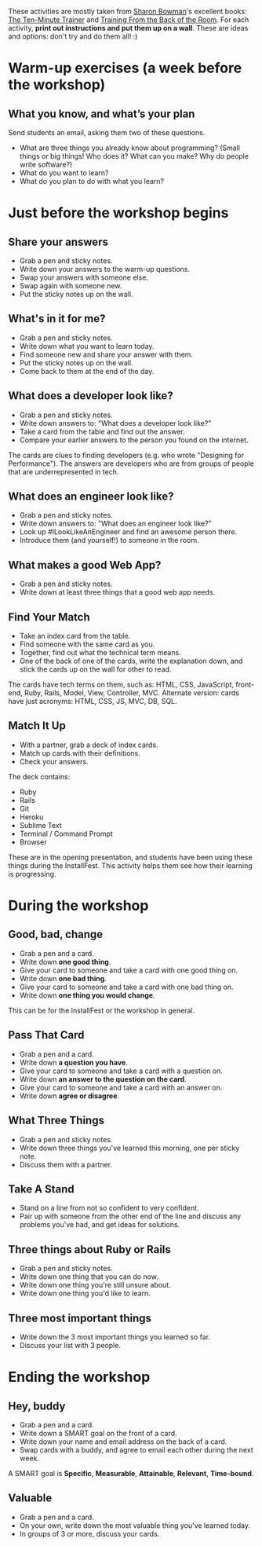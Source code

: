 These activities are mostly taken from [Sharon Bowman](http://bowperson.com/)'s excellent books: [The Ten-Minute Trainer](http://www.amazon.com/Ten-Minute-Trainer-Teach-Quick-Stick/dp/0787974420/) and [Training From the Back of the Room](http://www.amazon.com/Training-Back-Room-Aside-Learn/dp/0787996629/). For each activity, **print out instructions and put them up on a wall**. These are ideas and options: don't try and do them all! :)

# <a name="warm-upexercises"></a> Warm-up exercises (a week before the workshop)

## <a name="whatyouknowandwhatsyourplan"></a> What you know, and what’s your plan

Send students an email, asking them two of these questions.

- What are three things you already know about programming? (Small things or big things! Who does it? What can you make? Why do people write software?)
- What do you want to learn?
- What do you plan to do with what you learn?

# <a name="justbeforetheworkshopbegins"></a> Just before the workshop begins

## <a name="shareyouranswers"></a> Share your answers

- Grab a pen and sticky notes.
- Write down your answers to the warm-up questions.
- Swap your answers with someone else.
- Swap again with someone new.
- Put the sticky notes up on the wall.

## <a name="whatsinitforme"></a> What's in it for me?

- Grab a pen and sticky notes.
- Write down what you want to learn today.
- Find someone new and share your answer with them.
- Put the sticky notes up on the wall.
- Come back to them at the end of the day.

## <a name="whatdoesadeveloperlooklike"></a> What does a developer look like?

- Grab a pen and sticky notes.
- Write down answers to: "What does a developer look like?"
- Take a card from the table and find out the answer.
- Compare your earlier answers to the person you found on the internet.

The cards are clues to finding developers (e.g. who wrote "Designing for Performance"). The answers are developers who are from groups of people that are underrepresented in tech.

## <a name="whatdoesanengineerlooklike"></a> What does an engineer look like?

- Grab a pen and sticky notes.
- Write down answers to: "What does an engineer look like?"
- Look up #ILookLikeAnEngineer and find an awesome person there.
- Introduce them (and yourself!) to someone in the room.

## <a name="whatmakesagoodwebapp"></a> What makes a good Web App?

- Grab a pen and sticky notes.
- Write down at least three things that a good web app needs.

## <a name="findyourmatch"></a> Find Your Match

- Take an index card from the table.
- Find someone with the same card as you.
- Together, find out what the technical term means.
- One of the back of one of the cards, write the explanation down, and stick the cards up on the wall for other to read.

The cards have tech terms on them, such as: HTML, CSS, JavaScript, front-end, Ruby, Rails, Model, View, Controller, MVC. Alternate version: cards have just acronyms: HTML, CSS, JS, MVC, DB, SQL.

## <a name="matchitup"></a> Match It Up

- With a partner, grab a deck of index cards.
- Match up cards with their definitions.
- Check your answers.

The deck contains:

- Ruby
- Rails
- Git
- Heroku
- Sublime Text
- Terminal / Command Prompt
- Browser

These are in the opening presentation, and students have been using these things during the InstallFest. This activity helps them see how their learning is progressing.

# <a name="duringtheworkshop"></a> During the workshop

## <a name="goodbadchange"></a> Good, bad, change

- Grab a pen and a card.
- Write down **one good thing**.
- Give your card to someone and take a card with one good thing on.
- Write down **one bad thing**.
- Give your card to someone and take a card with one bad thing on.
- Write down **one thing you would change**.

This can be for the InstallFest or the workshop in general.

## <a name="passthatcard"></a> Pass That Card

- Grab a pen and a card.
- Write down **a question you have**.
- Give your card to someone and take a card with a question on.
- Write down **an answer to the question on the card**.
- Give your card to someone and take a card with an answer on.
- Write down **agree or disagree**.

## <a name="whatthreethings"></a> What Three Things

- Grab a pen and sticky notes.
- Write down three things you've learned this morning, one per sticky note.
- Discuss them with a partner.

## <a name="takeastand"></a> Take A Stand

- Stand on a line from not so confident to very confident.
- Pair up with someone from the other end of the line and discuss any problems you've had, and get ideas for solutions.

## <a name="threethingsaboutrubyorrails"></a> Three things about Ruby or Rails

- Grab a pen and sticky notes.
- Write down one thing that you can do now.
- Write down one thing you're still unsure about.
- Write down one thing you'd like to learn.

## <a name="three-most-important-things"></a> Three most important things

- Write down the 3 most important things you learned so far.
- Discuss your list with 3 people.

# <a name="endingtheworkshop"></a> Ending the workshop

## <a name="heybuddy"></a> Hey, buddy

- Grab a pen and a card.
- Write down a SMART goal on the front of a card.
- Write down your name and email address on the back of a card.
- Swap cards with a buddy, and agree to email each other during the next week.

A SMART goal is **Specific**, **Measurable**, **Attainable**, **Relevant**, **Time-bound**.

## <a name="valuable"></a> Valuable

- Grab a pen and a card.
- On your own, write down the most valuable thing you've learned today.
- In groups of 3 or more, discuss your cards.
